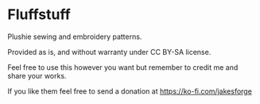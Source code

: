 # Fluffstuff
Plushie sewing and embroidery patterns.

Provided as is, and without warranty under CC BY-SA license.

Feel free to use this however you want but remember to credit me and share your works.

If you like them feel free to send a donation at https://ko-fi.com/jakesforge
